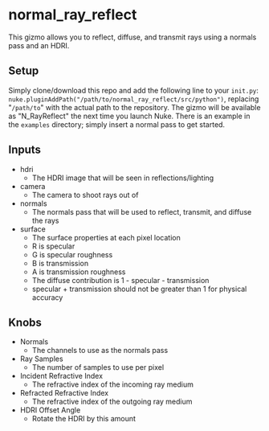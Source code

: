# normal_ray_reflect

This gizmo allows you to reflect, diffuse, and transmit rays using a normals pass and an HDRI.

## Setup

Simply clone/download this repo and add the following line to your `init.py`: `nuke.pluginAddPath("/path/to/normal_ray_reflect/src/python")`, replacing "`/path/to`" with the actual path to the repository. The gizmo will be available as "N_RayReflect" the next time you launch Nuke. There is an example in the `examples` directory; simply insert a normal pass to get started.

## Inputs

- hdri
  - The HDRI image that will be seen in reflections/lighting
- camera
  - The camera to shoot rays out of
- normals
  - The normals pass that will be used to reflect, transmit, and diffuse the rays
- surface
  - The surface properties at each pixel location
  - R is specular
  - G is specular roughness
  - B is transmission
  - A is transmission roughness
  - The diffuse contribution is 1 - specular - transmission
  - specular + transmission should not be greater than 1 for physical accuracy

## Knobs

- Normals
  - The channels to use as the normals pass
- Ray Samples
  - The number of samples to use per pixel
- Incident Refractive Index
  - The refractive index of the incoming ray medium
- Refracted Refractive Index
  - The refractive index of the outgoing ray medium
- HDRI Offset Angle
  - Rotate the HDRI by this amount
